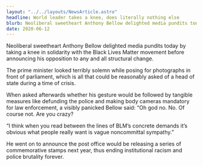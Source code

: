 ```yaml
---
layout: "../../layouts/NewsArticle.astro"
headline: World leader takes a knee, does literally nothing else
blurb: Neoliberal sweetheart Anthony Bellow delighted media pundits today by taking a knee in solidarity with the Black Lives Matter movement before announcing his opposition to any and all structural change.
date: 2020-06-12
---
```


Neoliberal sweetheart Anthony Bellow delighted media pundits today by taking a knee in solidarity with the Black Lives Matter movement before announcing his opposition to any and all structural change.

The prime minister looked terribly solemn while posing for photographs in front of parliament, which is all that could be reasonably asked of a head of state during a time of crisis.

When asked afterwards whether his gesture would be followed by tangible measures like defunding the police and making body cameras mandatory for law enforcement, a visibly panicked Bellow said: “Oh god no. No. Of course not. Are you crazy?

“I think when you read between the lines of BLM’s concrete demands it’s obvious what people really want is vague noncommittal sympathy.”

He went on to announce the post office would be releasing a series of commemorative stamps next year, thus ending institutional racism and police brutality forever.
